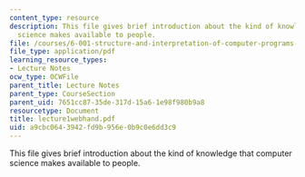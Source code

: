 ```yaml
---
content_type: resource
description: This file gives brief introduction about the kind of knowledge that computer
  science makes available to people.
file: /courses/6-001-structure-and-interpretation-of-computer-programs-spring-2005/a9cbc0643942fd9b956e0b9c0e6dd3c9_lecture1webhand.pdf
file_type: application/pdf
learning_resource_types:
- Lecture Notes
ocw_type: OCWFile
parent_title: Lecture Notes
parent_type: CourseSection
parent_uid: 7651cc87-35de-317d-15a6-1e98f980b9a8
resourcetype: Document
title: lecture1webhand.pdf
uid: a9cbc064-3942-fd9b-956e-0b9c0e6dd3c9
---
```

This file gives brief introduction about the kind of knowledge that computer science makes available to people.

